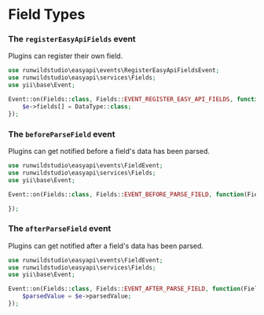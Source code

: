 # Field Types

### The `registerEasyApiFields` event
Plugins can register their own field.

```php
use runwildstudio\easyapi\events\RegisterEasyApiFieldsEvent;
use runwildstudio\easyapi\services\Fields;
use yii\base\Event;

Event::on(Fields::class, Fields::EVENT_REGISTER_EASY_API_FIELDS, function(RegisterEasyApiFieldsEvent $e) {
    $e->fields[] = DataType::class;
});
```

### The `beforeParseField` event
Plugins can get notified before a field's data has been parsed.

```php
use runwildstudio\easyapi\events\FieldEvent;
use runwildstudio\easyapi\services\Fields;
use yii\base\Event;

Event::on(Fields::class, Fields::EVENT_BEFORE_PARSE_FIELD, function(FieldEvent $e) {

});
```

### The `afterParseField` event
Plugins can get notified after a field's data has been parsed.

```php
use runwildstudio\easyapi\events\FieldEvent;
use runwildstudio\easyapi\services\Fields;
use yii\base\Event;

Event::on(Fields::class, Fields::EVENT_AFTER_PARSE_FIELD, function(FieldEvent $e) {
    $parsedValue = $e->parsedValue;
});
```
